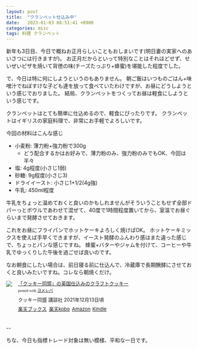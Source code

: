 ```yaml
---
layout: post
title:  "クランペット仕込み中"
date:   2023-01-03 08:51:41 +0900
categories: misc
tags: 料理 クランペット
---
```


新年も3日目、今日で概ねお正月らしいこともおしまいです(明日妻の実家へのあいさつには行きますが)。
お正月だからといって特別なことはそれほどせず、せいぜいピザを焼いて背徳の味(チーズたっぷり+蜂蜜)を堪能した程度でした。

で、今日は特に何にしようというのもありません。
朝ご飯はいつものごはん+味噌汁でねぼすけな子ども達を放って食べていたわけですが、お昼にどうしようという感じでおりました。
結局、クランペットをつくってお昼は軽食にしようという感じです。

クランペットはとても簡単に仕込めるので、軽食にぴったりです。
クランペットはイギリスの家庭料理で、非常にお手軽でよろしいです。

今回の材料はこんな感じ

- 小麦粉: 薄力粉+強力粉で300g
    - どう配合するかはお好みで、薄力粉のみ、強力粉のみでもOK、今回は半々
- 塩: 4g程度(小さじ1弱)
- 砂糖: 9g程度(小さじ3)
- ドライイースト: 小さじ1+1/2(4g強)
- 牛乳: 450ml程度

牛乳をちょっと温めておくと良いのかもしれませんがそういうこともせず全部ドパーっとボウルであわせて混ぜて、40度で1時間程度置いてから、室温でお昼ぐらいまで発酵させておきます。

これをお昼にフライパンでホットケーキよろしく焼けばOK。
ホットケーキミックスを使えば手早くできますが、イースト発酵のふんわり感はまた違った感じで、ちょっとパンな感じですね。
蜂蜜+バターやジャムを付けて、コーヒーや牛乳でゆっくりした午後を過ごせば良いのです。

なお朝食にしたい場合は、前日寝る前に仕込んで、冷蔵庫で長期醗酵にさせておくと良いみたいですね。コレなら朝焼くだけ。

<div class="booklink-box" style="text-align:left;padding-bottom:20px;font-size:small;zoom: 1;overflow: hidden;"><div class="booklink-image" style="float:left;margin:0 15px 10px 0;"><a href="//af.moshimo.com/af/c/click?a_id=1175594&p_id=56&pc_id=56&pl_id=637&s_v=b5Rz2P0601xu&url=http%3A%2F%2Fbooks.rakuten.co.jp%2Frb%2F16936153%2F" target="_blank" ><img src="https://thumbnail.image.rakuten.co.jp/@0_mall/book/cabinet/2467/9784065262467_1_2.jpg?_ex=200x200" style="border: none;" /></a><img src="//i.moshimo.com/af/i/impression?a_id=1175594&p_id=56&pc_id=56&pl_id=637" width="1" height="1" style="border:none;"></div><div class="booklink-info" style="line-height:120%;zoom: 1;overflow: hidden;"><div class="booklink-name" style="margin-bottom:10px;line-height:120%"><a href="//af.moshimo.com/af/c/click?a_id=1175594&p_id=56&pc_id=56&pl_id=637&s_v=b5Rz2P0601xu&url=http%3A%2F%2Fbooks.rakuten.co.jp%2Frb%2F16936153%2F" target="_blank" >「クッキー同盟」の英国仕込みのクラフトクッキー</a><img src="//i.moshimo.com/af/i/impression?a_id=1175594&p_id=56&pc_id=56&pl_id=637" width="1" height="1" style="border:none;"><div class="booklink-powered-date" style="font-size:8pt;margin-top:5px;font-family:verdana;line-height:120%">posted with <a href="https://yomereba.com" rel="nofollow" target="_blank">ヨメレバ</a></div></div><div class="booklink-detail" style="margin-bottom:5px;">クッキー同盟 講談社 2021年12月13日頃    </div><div class="booklink-link2" style="margin-top:10px;"><div class="shoplinkrakuten" style="display:inline;margin-right:5px"><a href="//af.moshimo.com/af/c/click?a_id=1175594&p_id=56&pc_id=56&pl_id=637&s_v=b5Rz2P0601xu&url=http%3A%2F%2Fbooks.rakuten.co.jp%2Frb%2F16936153%2F" target="_blank" >楽天ブックス</a><img src="//i.moshimo.com/af/i/impression?a_id=1175594&p_id=56&pc_id=56&pl_id=637" width="1" height="1" style="border:none;"></div><div class="shoplinkrakukobo" style="display:inline;margin-right:5px"><a href="//af.moshimo.com/af/c/click?a_id=1175594&p_id=56&pc_id=56&pl_id=637&s_v=b5Rz2P0601xu&url=https%3A%2F%2Fbooks.rakuten.co.jp%2Frk%2F6db9e7c982d2344596e7da4419e688ad%2F" target="_blank" >楽天kobo</a><img src="//i.moshimo.com/af/i/impression?a_id=1175594&p_id=56&pc_id=56&pl_id=637" width="1" height="1" style="border:none;"></div><div class="shoplinkamazon" style="display:inline;margin-right:5px"><a href="//af.moshimo.com/af/c/click?a_id=920708&p_id=170&pc_id=185&pl_id=4062&s_v=b5Rz2P0601xu&url=https%3A%2F%2Fwww.amazon.co.jp%2Fexec%2Fobidos%2FASIN%2F4065262461" target="_blank" >Amazon</a></div><div class="shoplinkkindle" style="display:inline;margin-right:5px"><a href="//af.moshimo.com/af/c/click?a_id=920708&p_id=170&pc_id=185&pl_id=4062&s_v=b5Rz2P0601xu&url=https%3A%2F%2Fwww.amazon.co.jp%2Fgp%2Fsearch%3Fkeywords%3D%25E3%2580%258C%25E3%2582%25AF%25E3%2583%2583%25E3%2582%25AD%25E3%2583%25BC%25E5%2590%258C%25E7%259B%259F%25E3%2580%258D%25E3%2581%25AE%25E8%258B%25B1%25E5%259B%25BD%25E4%25BB%2595%25E8%25BE%25BC%25E3%2581%25BF%25E3%2581%25AE%25E3%2582%25AF%25E3%2583%25A9%25E3%2583%2595%25E3%2583%2588%25E3%2582%25AF%25E3%2583%2583%25E3%2582%25AD%25E3%2583%25BC%26__mk_ja_JP%3D%2583J%2583%255E%2583J%2583i%26url%3Dnode%253D2275256051" target="_blank" >Kindle</a></div>                              	  	  	  	  	</div></div><div class="booklink-footer" style="clear: left"></div></div>

--

ちな、今日も指標トレード対象は無い模様、平和な一日です。
